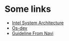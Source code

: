 # Some links

-   [Intel System Architecture](https://cdrdv2-public.intel.com/671447/325384-sdm-vol-3abcd.pdf)
-   [Os-dev](https://wiki.osdev.org/Expanded_Main_Page)
-   [Guideline From Navi](https://segmentfault.com/a/1190000040187304/en)